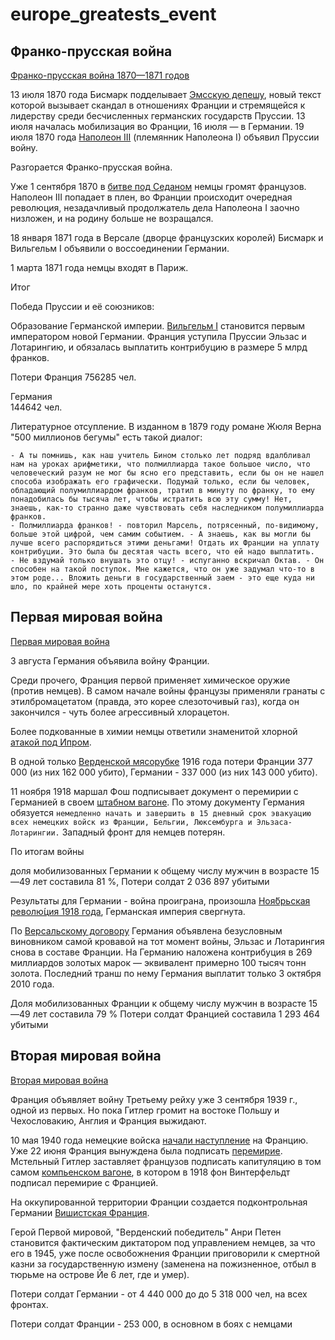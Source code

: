 # europe_greatests_event

## Франко-прусская война

[Франко-прусская война 1870—1871 годов](https://ru.wikipedia.org/wiki/%D0%A4%D1%80%D0%B0%D0%BD%D0%BA%D0%BE-%D0%BF%D1%80%D1%83%D1%81%D1%81%D0%BA%D0%B0%D1%8F_%D0%B2%D0%BE%D0%B9%D0%BD%D0%B0)

13 июля 1870 года Бисмарк подделывает [Эмсскую депешу](https://ru.wikipedia.org/wiki/%D0%AD%D0%BC%D1%81%D1%81%D0%BA%D0%B0%D1%8F_%D0%B4%D0%B5%D0%BF%D0%B5%D1%88%D0%B0), новый текст которой вызывает скандал в отношениях Франции и стремящейся к лидерству среди бесчисленных германских государств Пруссии. 13 июля началась мобилизация во Франции, 16 июля — в Германии. 19 июля 1870 года [Наполеон III](https://ru.wikipedia.org/wiki/%D0%9D%D0%B0%D0%BF%D0%BE%D0%BB%D0%B5%D0%BE%D0%BD_III) (племянник Наполеона I) объявил Пруссии войну.

Разгорается Франко-прусская война.

Уже 1 сентября 1870 в [битве под Седаном](https://ru.wikipedia.org/wiki/%D0%91%D0%B8%D1%82%D0%B2%D0%B0_%D0%BF%D1%80%D0%B8_%D0%A1%D0%B5%D0%B4%D0%B0%D0%BD%D0%B5) немцы громят французов. Наполеон III попадает в плен, во Франции происходит очередная революция, незадачливый продолжатель дела Наполеона I заочно низложен, и на родину больше не возращался.

18 января 1871 года в Версале (дворце французских королей) Бисмарк и Вильгельм I объявили о воссоединении Германии.

1 марта 1871 года немцы входят в Париж.

Итог 	

Победа Пруссии и её союзников:

Образование Германской империи. [Вильгельм I](https://ru.wikipedia.org/wiki/%D0%92%D0%B8%D0%BB%D1%8C%D0%B3%D0%B5%D0%BB%D1%8C%D0%BC_I_(%D0%B8%D0%BC%D0%BF%D0%B5%D1%80%D0%B0%D1%82%D0%BE%D1%80_%D0%93%D0%B5%D1%80%D0%BC%D0%B0%D0%BD%D0%B8%D0%B8)) становится первым императором новой Германии.
Франция уступила Пруссии Эльзас и Лотарингию, и обязалась выплатить контрибуцию в размере 5 млрд франков. 

Потери
Франция
    756285 чел.

Германия	
    144642 чел.

Литературное отсупление. В изданном в 1879 году романе Жюля Верна "500 миллионов бегумы" есть такой диалог:

    - А ты помнишь, как наш учитель Бином столько лет подряд вдалбливал нам на уроках арифметики, что полмиллиарда такое большое число, что человеческий разум не мог бы ясно его представить, если бы он не нашел способа изображать его графически. Подумай только, если бы человек, обладающий полумиллиардом франков, тратил в минуту по франку, то ему понадобилась бы тысяча лет, чтобы истратить всю эту сумму! Нет, знаешь, как-то странно даже чувствовать себя наследником полумиллиарда франков.
    - Полмиллиарда франков! - повторил Марсель, потрясенный, по-видимому, больше этой цифрой, чем самим событием. - А знаешь, как вы могли бы лучше всего распорядиться этими деньгами! Отдать их Франции на уплату контрибуции. Это была бы десятая часть всего, что ей надо выплатить.
    - Не вздумай только внушать это отцу! - испуганно вскричал Октав. - Он способен на такой поступок. Мне кажется, что он уже задумал что-то в этом роде... Вложить деньги в государственный заем - это еще куда ни шло, по крайней мере хоть проценты останутся.

## Первая мировая война

[Первая мировая война](https://ru.wikipedia.org/wiki/%D0%9F%D0%B5%D1%80%D0%B2%D0%B0%D1%8F_%D0%BC%D0%B8%D1%80%D0%BE%D0%B2%D0%B0%D1%8F_%D0%B2%D0%BE%D0%B9%D0%BD%D0%B0)

3 августа Германия объявила войну Франции.

Среди прочего, Франция первой применяет химическое оружие (против немцев). В самом начале войны французы применяли гранаты с этилбромацетатом (правда, это корее слезоточивый газ), когда он закончился - чуть более агрессивный хлорацетон.

Более подкованные в химии немцы ответили знаменитой хлорной [атакой под Ипром](https://ru.wikipedia.org/wiki/%D0%92%D1%82%D0%BE%D1%80%D0%B0%D1%8F_%D0%B1%D0%B8%D1%82%D0%B2%D0%B0_%D0%BF%D1%80%D0%B8_%D0%98%D0%BF%D1%80%D0%B5).

В одной только [Верденской мясорубке](https://ru.wikipedia.org/wiki/%D0%91%D0%B8%D1%82%D0%B2%D0%B0_%D0%BF%D1%80%D0%B8_%D0%92%D0%B5%D1%80%D0%B4%D0%B5%D0%BD%D0%B5) 1916 года потери Франции 377 000 (из них 162 000 убито), Германии - 337 000 (из них 143 000 убито).
 
11 ноября 1918 маршал Фош подписывает документ о перемирии с Германией в своем [штабном вагоне](https://ru.wikipedia.org/wiki/%D0%9A%D0%BE%D0%BC%D0%BF%D1%8C%D0%B5%D0%BD%D1%81%D0%BA%D0%B8%D0%B9_%D0%B2%D0%B0%D0%B3%D0%BE%D0%BD). По этому документу Германия обязуется `немедленно начать и завершить в 15 дневный срок эвакуацию всех немецких войск из Франции, Бельгии, Люксембурга и Эльзаса-Лотарингии.` Западный фронт для немцев потерян.

По итогам войны

доля мобилизованных Германии к общему числу мужчин в возрасте 15—49 лет составила 81 %,
Потери солдат 2 036 897 убитыми

Результаты для Германии - война проиграна, произошла [Ноя́брьская револю́ция 1918 года](https://ru.wikipedia.org/wiki/%D0%9D%D0%BE%D1%8F%D0%B1%D1%80%D1%8C%D1%81%D0%BA%D0%B0%D1%8F_%D1%80%D0%B5%D0%B2%D0%BE%D0%BB%D1%8E%D1%86%D0%B8%D1%8F), Германская империя свергнута.

По [Версальскому договору](https://ru.wikipedia.org/wiki/%D0%92%D0%B5%D1%80%D1%81%D0%B0%D0%BB%D1%8C%D1%81%D0%BA%D0%B8%D0%B9_%D0%B4%D0%BE%D0%B3%D0%BE%D0%B2%D0%BE%D1%80) Германия объявлена безусловным виновником самой кровавой на тот момент войны, Эльзас и Лотарингия снова в составе Франции. На Германию наложена контрибуция в 269 миллиардов золотых марок — эквивалент примерно 100 тысяч тонн золота. Последний транш по нему Германия выплатит только 3 октября 2010 года. 

Доля мобилизованных Франции к общему числу мужчин в возрасте 15—49 лет составила 79 %
Потери солдат Францией составила 1 293 464 убитыми

## Вторая мировая война

[Вторая мировая война](https://ru.wikipedia.org/wiki/%D0%92%D1%82%D0%BE%D1%80%D0%B0%D1%8F_%D0%BC%D0%B8%D1%80%D0%BE%D0%B2%D0%B0%D1%8F_%D0%B2%D0%BE%D0%B9%D0%BD%D0%B0)

Франция объявляет войну Третьему рейху уже 3 сентября 1939 г., одной из первых. Но пока Гитлер громит на востоке Польшу и Чехословакию, Англия и Франция выжидают.

10 мая 1940 года немецкие войска [начали наступление](https://ru.wikipedia.org/wiki/%D0%A4%D1%80%D0%B0%D0%BD%D1%86%D1%83%D0%B7%D1%81%D0%BA%D0%B0%D1%8F_%D0%BA%D0%B0%D0%BC%D0%BF%D0%B0%D0%BD%D0%B8%D1%8F) на Францию. Уже 22 июня Франция вынуждена была подписать [перемирие](https://ru.wikipedia.org/wiki/%D0%9A%D0%BE%D0%BC%D0%BF%D1%8C%D0%B5%D0%BD%D1%81%D0%BA%D0%BE%D0%B5_%D0%BF%D0%B5%D1%80%D0%B5%D0%BC%D0%B8%D1%80%D0%B8%D0%B5_(1940)). Мстельный Гитлер заставляет французов подписать капитуляцию в том самом [компьенском вагоне](https://ru.wikipedia.org/wiki/%D0%9A%D0%BE%D0%BC%D0%BF%D1%8C%D0%B5%D0%BD%D1%81%D0%BA%D0%B8%D0%B9_%D0%B2%D0%B0%D0%B3%D0%BE%D0%BD), в котором в 1918 фон Винтерфельдт подписал перемирие с Францией.

На оккупированной территории Франции создается подконтрольная Германии [Вишистская Франция](https://ru.wikipedia.org/wiki/%D0%A0%D0%B5%D0%B6%D0%B8%D0%BC_%D0%92%D0%B8%D1%88%D0%B8).

Герой Первой мировой, "Верденский победитель" Анри Петен становится фактическим диктатором под управлением немцев, за что его в 1945, уже после освобожнения Франции приговорили к смертной казни за государственную измену (заменена на пожизненное, отбыл в тюрьме на острове Йе 6 лет, где и умер).

Потери солдат Германии - от 4 440 000 до до 5 318 000 чел, на всех фронтах.

Потери солдат Франции - 253 000, в основном в боях с немцами

